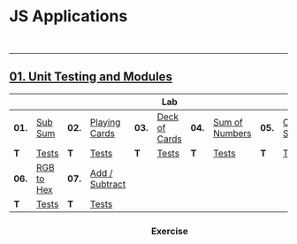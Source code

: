 # JS Applications

<br/>

---

## <a href="https://github.com/radrex/SoftuniCourses/tree/master/JS%20Web%20Developer/JS%20Advanced/JS%20Applications/01.Unit%20Testing%20and%20Modules">01. Unit Testing and Modules</a>

<table>
  <thead>
    <tr>
      <th colspan="10" style="text-align:center;">Lab</th>
    </tr>
  </thead>
  <tbody>
    <tr>
      <td><b>01.</b></td>
      <td><a href="https://github.com/radrex/SoftuniCourses/blob/master/JS%20Web%20Developer/JS%20Advanced/JS%20Applications/01.Unit%20Testing%20and%20Modules/Lab/p01_SubSum.js">Sub Sum</a></td>
      <td><b>02.</b></td>
      <td><a href="https://github.com/radrex/SoftuniCourses/blob/master/JS%20Web%20Developer/JS%20Advanced/JS%20Applications/01.Unit%20Testing%20and%20Modules/Lab/p02_PlayingCards.js">Playing Cards</a></td>
      <td><b>03.</b></td>
      <td><a href="https://github.com/radrex/SoftuniCourses/blob/master/JS%20Web%20Developer/JS%20Advanced/JS%20Applications/01.Unit%20Testing%20and%20Modules/Lab/p03_DeckOfCards.js">Deck of Cards</a></td>
      <td><b>04.</b></td>
      <td><a href="https://github.com/radrex/SoftuniCourses/blob/master/JS%20Web%20Developer/JS%20Advanced/JS%20Applications/01.Unit%20Testing%20and%20Modules/Lab/p04_SumOfNumbers.js">Sum of Numbers</a></td>
      <td><b>05.</b></td>
      <td><a href="https://github.com/radrex/SoftuniCourses/blob/master/JS%20Web%20Developer/JS%20Advanced/JS%20Applications/01.Unit%20Testing%20and%20Modules/Lab/p05_CheckForSymmetry.js">Check for Symmetry</a></td>
    </tr>
    <tr>
      <td><b>T</b></td>
      <td><a href="https://github.com/radrex/SoftuniCourses/blob/master/JS%20Web%20Developer/JS%20Advanced/JS%20Applications/01.Unit%20Testing%20and%20Modules/Lab/test/p01_SubSum.test.js">Tests</a></td>
      <td><b>T</b></td>
      <td><a href="https://github.com/radrex/SoftuniCourses/blob/master/JS%20Web%20Developer/JS%20Advanced/JS%20Applications/01.Unit%20Testing%20and%20Modules/Lab/test/p02_PlayingCards.test.js">Tests</a></td>
      <td><b>T</b></td>
      <td><a href="https://github.com/radrex/SoftuniCourses/blob/master/JS%20Web%20Developer/JS%20Advanced/JS%20Applications/01.Unit%20Testing%20and%20Modules/Lab/test/p03_DeckOfCards.test.js">Tests</a></td>
      <td><b>T</b></td>
      <td><a href="https://github.com/radrex/SoftuniCourses/blob/master/JS%20Web%20Developer/JS%20Advanced/JS%20Applications/01.Unit%20Testing%20and%20Modules/Lab/test/p04_SumOfNumbers.test.js">Tests</a></td>
      <td><b>T</b></td>
      <td><a href="https://github.com/radrex/SoftuniCourses/blob/master/JS%20Web%20Developer/JS%20Advanced/JS%20Applications/01.Unit%20Testing%20and%20Modules/Lab/test/p05_CheckForSymmetry.test.js">Tests</a></td>
    </tr>
    <tr>
      <td><b>06.</b></td>
      <td><a href="https://github.com/radrex/SoftuniCourses/blob/master/JS%20Web%20Developer/JS%20Advanced/JS%20Applications/01.Unit%20Testing%20and%20Modules/Lab/p06_RGBToHex.js">RGB to Hex</a></td>
      <td><b>07.</b></td>
      <td><a href="https://github.com/radrex/SoftuniCourses/blob/master/JS%20Web%20Developer/JS%20Advanced/JS%20Applications/01.Unit%20Testing%20and%20Modules/Lab/p07_AddSubtract.js">Add / Subtract</a></td>
      <td colspan="6"></td>
    </tr>
    <tr>
      <td><b>T</b></td>
      <td><a href="https://github.com/radrex/SoftuniCourses/blob/master/JS%20Web%20Developer/JS%20Advanced/JS%20Applications/01.Unit%20Testing%20and%20Modules/Lab/test/p06_RGBToHex.test.js">Tests</a></td>
      <td><b>T</b></td>
      <td><a href="https://github.com/radrex/SoftuniCourses/blob/master/JS%20Web%20Developer/JS%20Advanced/JS%20Applications/01.Unit%20Testing%20and%20Modules/Lab/test/p07_AddSubtract.test.js">Tests</a></td>
      <td colspan="6"></td>
    </tr>
  </tbody>
  <thead>
    <tr>
      <th colspan="10" style="text-align:center;"><br>Exercise</th>
    </tr>
  </thead>
  <tbody>

  </tbody>
</table>
